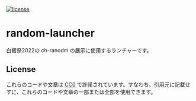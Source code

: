 [![license](https://img.shields.io/badge/license-CC0--1.0-blue)](https://github.com/ch-random/random-launcher/blob/master/LICENSE)

# random-launcher

白鷺祭2022の ch-ranodm の展示に使用するランチャーです。

## License

これらのコードや文章は [CC0](https://creativecommons.org/publicdomain/zero/1.0/deed.ja) で許諾されています。すなわち、引用元に記載せずに、これらのコードや文章の一部または全部を使用できます。

